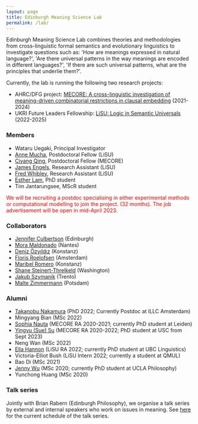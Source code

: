 ```yaml
---
layout: page
title: Edinburgh Meaning Science Lab
permalink: /lab/
---
```


Edinburgh Meaning Science Lab combines theories and methodologies from
cross-linguistic formal semantics and evolutionary linguistics to investigate
questions such as: 'How are meanings expressed in natural language?', 'Are there
universal patterns in the way meanings are encoded in different languages?',
'If there are such universal patterns, what are the principles that underlie
them?'.

Currently, the lab is running the following two research projects: 

- AHRC/DFG project: [MECORE: A cross-linguistic investigation of meaning-driven combinatorial restrictions in clausal embedding](https://wuegaki.ppls.ed.ac.uk/mecore/) (2021-2024)
- UKRI Future Leaders Fellowship: [LiSU: Logic in Semantic Universals](http://www.wataruuegaki.com/flf/) (2022-2025)

### Members

- Wataru Uegaki, Principal Investigator
- [Anne Mucha](https://scholar.google.com/citations?user=R4g8pBAAAAAJ&hl=en&oi=ao), Postdoctoral Fellow (LiSU)
- [Ciyang Qing](https://sites.google.com/site/qciyang/), Postdoctoral Fellow (MECORE)
- [James Engels](https://uk.linkedin.com/in/james-engels), Research Assistant (LiSU)
- [Fred Whibley](https://uk.linkedin.com/in/fred-whibley-ab0310192), Research Assistant (LiSU)
- [Esther Lam](https://www.ed.ac.uk/profile/esther-lam), PhD student
- Tim Jantarungsee, MScR student

<span style="color:red">We will be recruiting a postdoc specialising in either experimental methods or computational modelling to join the project. (32 months). The job advertisement will be open in mid-April 2023.<span style="color:red"> 

### Collaborators

- [Jennifer Culbertson](http://jennifer-culbertson.github.io/) (Edinburgh)
- [Mora Maldonado](https://moramaldonado.github.io/) (Nantes)
- [Deniz Özyıldız](https://deniz.fr/) (Konstanz)
- [Floris Roelofsen](https://www.florisroelofsen.com/) (Amsterdam)
- [Maribel Romero](https://ling.sprachwiss.uni-konstanz.de/pages/home/romero/index.html) (Konstanz)
- [Shane Steinert-Threlkeld](https://www.shane.st) (Washington)
- [Jakub Szymanik](https://jakubszymanik.com/) (Trento)
- [Malte Zimmermann](https://www.ling.uni-potsdam.de/~zimmermann/) (Potsdam)

### Alumni

- [Takanobu Nakamura](https://takanobunakamura.github.io/) (PhD 2022; Currently Postdoc at ILLC Amsterdam)
- Mingyang Bian (MSc 2022)
- [Sophia Nauta](https://nl.linkedin.com/in/sophianauta) (MECORE RA 2020-2021; currently PhD student at Leiden)
- [Yingyu (Sue) Su](https://cn.linkedin.com/in/suyingyu/en) (MECORE RA 2020-2022; PhD student at USC from Sept 2023)
- Neng Wan (MSc 2022)
- [Ella Hannon](https://linguistics.ubc.ca/profile/ella-hannon/) (LiSU RA 2022; currently PhD student at UBC Linguistics)
- Victoria-Elliot Bush (LiSU Intern 2022; currently a student at QMUL)
- Bao Di (MSc 2021)
- [Jenny Wu](https://philosophy.ucla.edu/person/jenny-wu/) (MSc 2020; currently PhD student at UCLA Philosophy)
- Yunchong Huang (MSc 2020)

### Talk series

Jointly with Brian Rabern (Edinburgh Philosophy), we organise a talk series by
external and internal speakers who work on issues in meaning. See
[here](https://brianrabern.github.io/emsg/index.html) for the current schedule of
the talk series.
